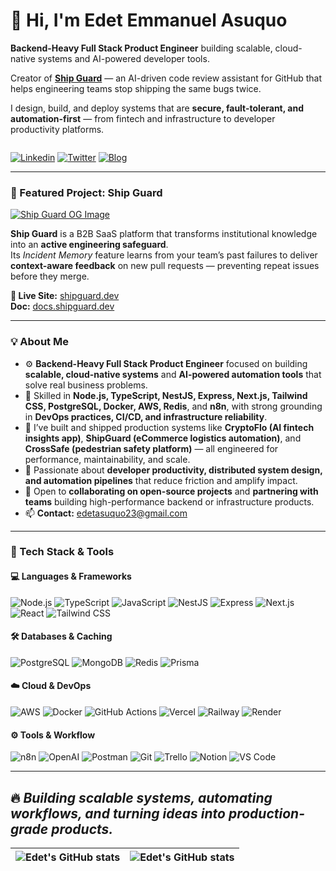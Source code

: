 
# 👋 Hi, I'm Edet Emmanuel Asuquo  

**Backend-Heavy Full Stack Product Engineer** building scalable, cloud-native systems and AI-powered developer tools.  

Creator of **[Ship Guard](https://shipguard.dev)** — an AI-driven code review assistant for GitHub that helps engineering teams stop shipping the same bugs twice.  

I design, build, and deploy systems that are **secure, fault-tolerant, and automation-first** — from fintech and infrastructure to developer productivity platforms.  

<img src="https://komarev.com/ghpvc/?username=eddy1759&style=flat-square&color=blue" alt=""/>

[![Linkedin](https://img.shields.io/badge/-LinkedIn-blue?style=for-the-badge&logo=Linkedin&logoColor=white)](https://www.linkedin.com/in/edet-e-asuquo)
[![Twitter](https://img.shields.io/badge/-@eddyozone-1ca0f1?style=for-the-badge&logo=twitter&logoColor=white)](https://twitter.com/eddyozone)
[![Blog](https://img.shields.io/badge/-Blog-orange?style=for-the-badge&logo=hashnode&logoColor=white)](https://eddy.hashnode.dev/)

---

### 🚀 Featured Project: Ship Guard  

<a href="https://shipguard.dev" target="_blank">
  <img src="https://shipguard.dev/og-image.png" alt="Ship Guard OG Image" />
</a>

**Ship Guard** is a B2B SaaS platform that transforms institutional knowledge into an **active engineering safeguard**.  
Its *Incident Memory* feature learns from your team’s past failures to deliver **context-aware feedback** on new pull requests — preventing repeat issues before they merge.  

**🔗 Live Site:** [shipguard.dev](https://shipguard.dev)  
**Doc:** [docs.shipguard.dev](https://docs.shipguard.dev)

---

### 💡 About Me  

- ⚙️ **Backend-Heavy Full Stack Product Engineer** focused on building **scalable, cloud-native systems** and **AI-powered automation tools** that solve real business problems.  
- 🧠 Skilled in **Node.js, TypeScript, NestJS, Express, Next.js, Tailwind CSS, PostgreSQL, Docker, AWS, Redis**, and **n8n**, with strong grounding in **DevOps practices, CI/CD, and infrastructure reliability**.  
- 🚀 I’ve built and shipped production systems like **CryptoFlo (AI fintech insights app)**, **ShipGuard (eCommerce logistics automation)**, and **CrossSafe (pedestrian safety platform)** — all engineered for performance, maintainability, and scale.  
- 🧩 Passionate about **developer productivity, distributed system design, and automation pipelines** that reduce friction and amplify impact.  
- 🤝 Open to **collaborating on open-source projects** and **partnering with teams** building high-performance backend or infrastructure products.  
- 📫 **Contact:** [edetasuquo23@gmail.com](mailto:edetasuquo23@gmail.com)  

---

### 🧰 Tech Stack & Tools  

#### 💻 Languages & Frameworks  
![Node.js](https://img.shields.io/badge/Node.js-43853D?style=for-the-badge&logo=node.js&logoColor=white)
![TypeScript](https://img.shields.io/badge/TypeScript-3178C6?style=for-the-badge&logo=typescript&logoColor=white)
![JavaScript](https://img.shields.io/badge/JavaScript-F7E017?style=for-the-badge&logo=javascript&logoColor=black)
![NestJS](https://img.shields.io/badge/NestJS-E0234E?style=for-the-badge&logo=nestjs&logoColor=white)
![Express](https://img.shields.io/badge/Express.js-404D59?style=for-the-badge)
![Next.js](https://img.shields.io/badge/Next.js-000000?style=for-the-badge&logo=nextdotjs&logoColor=white)
![React](https://img.shields.io/badge/React-20232A?style=for-the-badge&logo=react&logoColor=61DAFB)
![Tailwind CSS](https://img.shields.io/badge/Tailwind_CSS-06B6D4?style=for-the-badge&logo=tailwindcss&logoColor=white)

#### 🛠️ Databases & Caching  
![PostgreSQL](https://img.shields.io/badge/PostgreSQL-316192?style=for-the-badge&logo=postgresql&logoColor=white)
![MongoDB](https://img.shields.io/badge/MongoDB-4EA94B?style=for-the-badge&logo=mongodb&logoColor=white)
![Redis](https://img.shields.io/badge/Redis-DC382D?style=for-the-badge&logo=redis&logoColor=white)
![Prisma](https://img.shields.io/badge/Prisma-2D3748?style=for-the-badge&logo=prisma&logoColor=white)

#### ☁️ Cloud & DevOps  
![AWS](https://img.shields.io/badge/AWS-FF9900?style=for-the-badge&logo=amazonaws&logoColor=white)
![Docker](https://img.shields.io/badge/Docker-2496ED?style=for-the-badge&logo=docker&logoColor=white)
![GitHub Actions](https://img.shields.io/badge/GitHub_Actions-2088FF?style=for-the-badge&logo=githubactions&logoColor=white)
![Vercel](https://img.shields.io/badge/Vercel-000000?style=for-the-badge&logo=vercel&logoColor=white)
![Railway](https://img.shields.io/badge/Railway-0B0D0E?style=for-the-badge&logo=railway&logoColor=white)
![Render](https://img.shields.io/badge/Render-46E3B7?style=for-the-badge&logo=render&logoColor=black)

#### ⚙️ Tools & Workflow  
![n8n](https://img.shields.io/badge/n8n-FF6B6B?style=for-the-badge&logo=n8n&logoColor=white)
![OpenAI](https://img.shields.io/badge/OpenAI-412991?style=for-the-badge&logo=openai&logoColor=white)
![Postman](https://img.shields.io/badge/Postman-FF6C37?style=for-the-badge&logo=postman&logoColor=white)
![Git](https://img.shields.io/badge/Git-F05033?style=for-the-badge&logo=git&logoColor=white)
![Trello](https://img.shields.io/badge/Trello-0079BF?style=for-the-badge&logo=trello&logoColor=white)
![Notion](https://img.shields.io/badge/Notion-000000?style=for-the-badge&logo=notion&logoColor=white)
![VS Code](https://img.shields.io/badge/VS_Code-007ACC?style=for-the-badge&logo=visualstudiocode&logoColor=white)

---
🔥 *Building scalable systems, automating workflows, and turning ideas into production-grade products.*
---

| <img align="center" src="https://github-readme-stats.vercel.app/api?username=eddy1759&show_icons=true&include_all_commits=true&show=prs_merged,prs_merged_percentage" alt="Edet's GitHub stats" /> | <img align="center" src="https://github-readme-stats.vercel.app/api/top-langs/?username=eddy1759&langs_count=12&layout=compact&theme=dark&background=000000&hide_border=true" alt="Edet's GitHub stats" /> |
| ------------- | ------------- |
